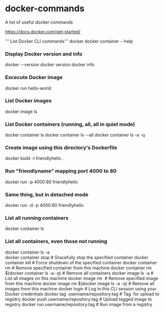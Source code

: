 # docker-commands
A list of useful docker commands


https://docs.docker.com/get-started/

''' List Docker CLI commands'''
docker
docker container --help

### Display Docker version and info
docker --version
docker version
docker info

### Excecute Docker image
docker run hello-world

### List Docker images
docker image ls

### List Docker containers (running, all, all in quiet mode)
docker container ls
docker container ls --all
docker container ls -a -q

### Create image using this directory's Dockerfile
docker build -t friendlyhello .  
### Run "friendlyname" mapping port 4000 to 80
docker run -p 4000:80 friendlyhello  
### Same thing, but in detached mode
docker run -d -p 4000:80 friendlyhello         
### List all running containers
docker container ls                
### List all containers, even those not running
docker container ls -a             
docker container stop <hash>           # Gracefully stop the specified container
docker container kill <hash>         # Force shutdown of the specified container
docker container rm <hash>        # Remove specified container from this machine
docker container rm $(docker container ls -a -q)         # Remove all containers
docker image ls -a                             # List all images on this machine
docker image rm <image id>            # Remove specified image from this machine
docker image rm $(docker image ls -a -q)   # Remove all images from this machine
docker login             # Log in this CLI session using your Docker credentials
docker tag <image> username/repository:tag  # Tag <image> for upload to registry
docker push username/repository:tag            # Upload tagged image to registry
docker run username/repository:tag                   # Run image from a registry
